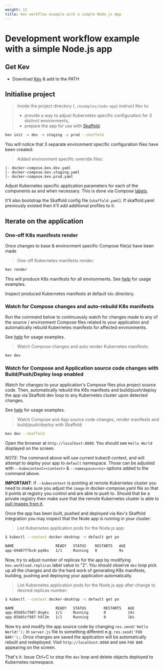 ```yaml
---
weight: 12
title: Kev workflow example with a simple Node.js App
---
```


# Development workflow example with a simple Node.js app

## Get Kev

* Download [Kev](https://github.com/appvia/kev/releases/latest) & add to the PATH

## Initialise project

> Inside the project directory (`./examples/node-app`) instruct Kev to:
> * provide a way to adjust Kubernetes specific configuration for 3 distinct environments,
> * prepare the app for use with [Skaffold](https://skaffold.dev/).

```sh
kev init -e dev -e staging -e prod --skaffold
```

You will notice that 3 separate environment specific configuration files have been created:

> Added environment specific override files:
```
|- docker-compose.kev.dev.yaml
|- docker-compose.kev.staging.yaml
|- docker-compose.kev.prod.yaml
```

Adjust Kubernetes specific application parameters for each of the components as and when necessary. This is done via Compose [labels](../../docs/reference/config-params.md).

It'll also bootstrap the Skaffold config file (`skaffold.yaml`). If skaffold.yaml previously existed then it'll add additional profiles to it.

## Iterate on the application

### One-off K8s manifests render

Once changes to base & environment specific Compose file(s) have been made

> One-off Kubernetes manifests render:
```sh
kev render
```

This will produce K8s manifests for all environments. See [help](../../docs/cli/kev_render.md) for usage examples.

Inspect produced Kubernetes manifests at default `k8s` directory.

### Watch for Compose changes and auto-rebuild K8s manifests

Run the command below to continuously watch for changes made to any of the source / environment Compose files related to your application and automatically rebuild Kubernetes manifests for affected environments.

See [help](../../docs/cli/kev_dev.md) for usage examples.

> Watch Compose changes and auto render Kubernetes manifests:
```sh
kev dev
```

### Watch for Compose and Application source code changes with Build/Push/Deploy loop enabled

Watch for changes to your application's Compose files plus project source code. Then, automatically rebuild the K8s manifests and build/push/deploy the app via Skaffold dev loop to any Kubernetes cluster upon detected changes.

See [help](../../docs/cli/kev_dev.md) for usage examples.

> Watch Compose and App source code changes, render manifests and build/push/deploy with Skaffold:
```sh
kev dev --skaffold
```

Open the browser at `http://localhost:8080`. You should see `Hello World` displayed on the screen.


*NOTE*: The command above will use current kubectl context, and will attempt to deploy your app to `default` namespace. Those can be adjusted with `--kubecontext=<context>` & `--namespace=<ns>` options added to the command above.

**IMPORTANT**: If `--kubecontext` is pointing at remote Kubernetes cluster you need to make sure you adjust the `image` in docker-compose.yaml file so that it points at registry you control and are able to push to. Should that be a private registry then make sure that the remote Kubernetes cluster is able to [pull images from it](https://kubernetes.io/docs/tasks/configure-pod-container/pull-image-private-registry/).

Once the app has been built, pushed and deployed via Kev's Skaffold integration you may inspect that the Node app is running in your cluster:

> List Kubernetes application pods for the Node.js app:
```sh
$ kubectl --context docker-desktop -n default get po

NAME                   READY   STATUS    RESTARTS   AGE
app-69d87ffbc8-pq4bs   1/1     Running   0          9s
```

Now, try to adjust number of replicas for the app by modifying `kev.workload.replicas` label value to "2". You should observe `dev` loop pick up all the changes and do the hard work of generating K8s manifests, building, pushing and deploying your application automatically.

> List Kubernetes application pods for the Node.js app after change to desired replicas number:
```sh
$ kubectl --context docker-desktop -n default get po

NAME                   READY   STATUS        RESTARTS   AGE
app-85b85cf987-8ngks   1/1     Running       0          14s
app-85b85cf987-h9l2m   1/1     Running       0          16s
```

Now try and modify the app source code by changing `res.send('Hello World!');` in `server.js` file to something different e.g. `res.send('FOO BAR!');`. Once changes are saved the application will be automatically rebuilt and redeployed. Visit `http://localhost:8080` and see `FOO BAR` appearing on the screen.

That's it. Issue Ctrl+C to stop the `dev` loop and delete objects deployed to Kubernetes namespace.
